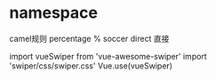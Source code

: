 # namespace

camel规则
percentage % soccer
direct 直接

import vueSwiper from 'vue-awesome-swiper'
import 'swiper/css/swiper.css'
Vue.use(vueSwiper)

